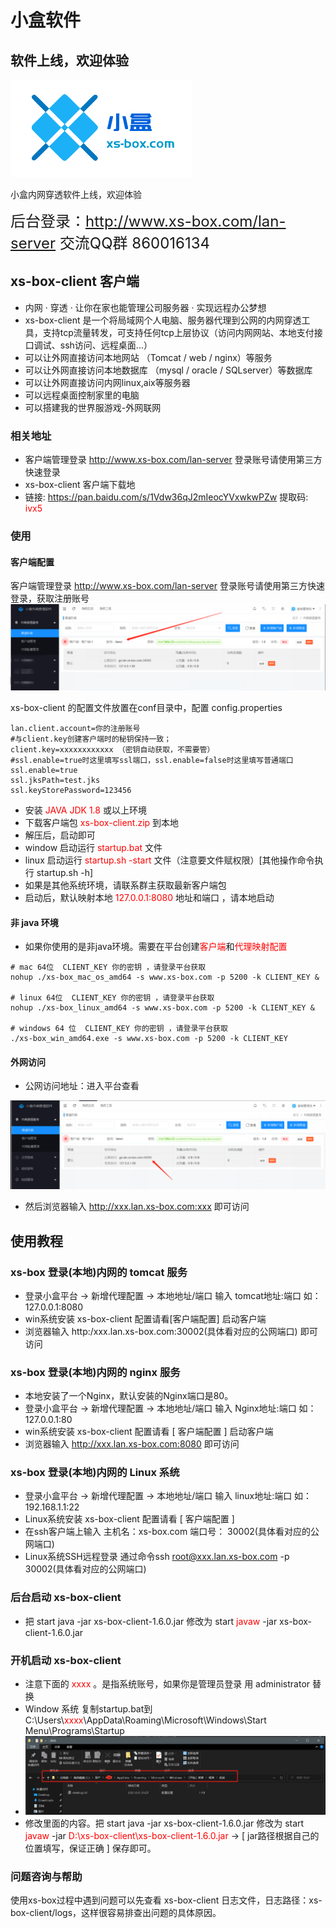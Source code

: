 # 小盒软件

## 软件上线，欢迎体验

<a data-fancybox title="logo" href="xs-box.png">![logo](xs-box.png)</a>

小盒内网穿透软件上线，欢迎体验

<font size="5">后台登录：<a target="_blank" href="http://www.xs-box.com/lan-server">http://www.xs-box.com/lan-server</a> 交流QQ群 860016134</font>

## xs-box-client 客户端

- 内网 · 穿透 · 让你在家也能管理公司服务器 · 实现远程办公梦想
- xs-box-client 是一个将局域网个人电脑、服务器代理到公网的内网穿透工具，支持tcp流量转发，可支持任何tcp上层协议（访问内网网站、本地支付接口调试、ssh访问、远程桌面...）
- 可以让外网直接访问本地网站 （Tomcat / web / nginx）等服务
- 可以让外网直接访问本地数据库 （mysql / oracle / SQLserver）等数据库
- 可以让外网直接访问内网linux,aix等服务器
- 可以远程桌面控制家里的电脑
- 可以搭建我的世界服游戏-外网联网

### 相关地址

- 客户端管理登录 <a target="_blank" href="http://www.xs-box.com/lan-server">http://www.xs-box.com/lan-server</a> 登录账号请使用第三方快速登录
- xs-box-client 客户端下载地
- 链接: <a target="_blank" href="https://pan.baidu.com/s/1Vdw36qJ2mIeocYVxwkwPZw">https://pan.baidu.com/s/1Vdw36qJ2mIeocYVxwkwPZw</a> 提取码: <font color="red">ivx5</font>

### 使用

#### 客户端配置
客户端管理登录 <a target="_blank" href="http://www.xs-box.com/lan-server">http://www.xs-box.com/lan-server</a>  登录账号请使用第三方快速登录，获取注册账号
<a data-fancybox title="账号" href="123.png">![账号](123.png)</a>


xs-box-client 的配置文件放置在conf目录中，配置 config.properties

```properties
lan.client.account=你的注册账号
#与client.key创建客户端时的秘钥保持一致；
client.key=xxxxxxxxxxxx （密钥自动获取，不需要管）
#ssl.enable=true时这里填写ssl端口，ssl.enable=false时这里填写普通端口
ssl.enable=true
ssl.jksPath=test.jks
ssl.keyStorePassword=123456
```

- 安装 <font color="red">JAVA JDK 1.8 </font> 或以上环境
- 下载客户端包 <font color="red">xs-box-client.zip</font> 到本地
- 解压后，启动即可
-   window 启动运行 <font color="red">startup.bat</font> 文件
-   linux  启动运行 <font color="red">startup.sh -start</font> 文件（注意要文件赋权限）[其他操作命令执行 startup.sh -h]
- 如果是其他系统环境，请联系群主获取最新客户端包
- 启动后，默认映射本地 <font color="red">127.0.0.1:8080</font> 地址和端口 ，请本地启动


#### 非 java 环境

- 如果你使用的是非java环境。需要在平台创建<font color="red">客户端</font>和<font color="red">代理映射配置</font>

```properties
# mac 64位  CLIENT_KEY 你的密钥 ，请登录平台获取
nohup ./xs-box_mac_os_amd64 -s www.xs-box.com -p 5200 -k CLIENT_KEY &

# linux 64位  CLIENT_KEY 你的密钥 ，请登录平台获取
nohup ./xs-box_linux_amd64 -s www.xs-box.com -p 5200 -k CLIENT_KEY &

# windows 64 位  CLIENT_KEY 你的密钥 ，请登录平台获取
./xs-box_win_amd64.exe -s www.xs-box.com -p 5200 -k CLIENT_KEY
```


#### 外网访问

- 公网访问地址：进入平台查看

<a data-fancybox title="端口获取" href="4567.png">![端口获取](4567.png)</a>

- 然后浏览器输入  http://xxx.lan.xs-box.com:xxx 即可访问

## 使用教程

### xs-box 登录(本地)内网的 tomcat 服务

- 登录小盒平台 -> 新增代理配置 -> 本地地址/端口 输入  tomcat地址:端口 如： 127.0.0.1:8080
- win系统安装 xs-box-client 配置请看[客户端配置] 启动客户端
- 浏览器输入 http:/xxx.lan.xs-box.com:30002(具体看对应的公网端口)  即可访问

### xs-box 登录(本地)内网的 nginx 服务

- 本地安装了一个Nginx，默认安装的Nginx端口是80。
- 登录小盒平台 -> 新增代理配置 -> 本地地址/端口 输入  Nginx地址:端口 如： 127.0.0.1:80
- win系统安装 xs-box-client 配置请看 [ 客户端配置 ] 启动客户端
- 浏览器输入 http://xxx.lan.xs-box.com:8080 即可访问

### xs-box 登录(本地)内网的 Linux 系统

- 登录小盒平台 -> 新增代理配置 -> 本地地址/端口 输入  linux地址:端口 如： 192.168.1.1:22
- Linux系统安装 xs-box-client 配置请看 [ 客户端配置 ]
- 在ssh客户端上输入  主机名：xs-box.com 端口号： 30002(具体看对应的公网端口)
- Linux系统SSH远程登录 通过命令ssh root@xxx.lan.xs-box.com -p 30002(具体看对应的公网端口)

### 后台启动 xs-box-client
- 把 start java -jar xs-box-client-1.6.0.jar 修改为 start <font color="red">javaw</font> -jar  xs-box-client-1.6.0.jar


### 开机启动 xs-box-client
- 注意下面的 <font color="red">xxxx</font> 。是指系统账号，如果你是管理员登录 用 administrator 替换
- Window 系统 复制startup.bat到 C:\Users\\<font color="red">xxxx</font>\AppData\Roaming\Microsoft\Windows\Start Menu\Programs\Startup
- <a data-fancybox title="开机启动" href="startwin.png">![开机启动](startwin.png)</a>
- 修改里面的内容。把 start java -jar xs-box-client-1.6.0.jar 修改为 start <font color="red">javaw</font> -jar <font color="red">D:\xs-box-client\xs-box-client-1.6.0.jar</font>     ->  [ jar路径根据自己的位置填写，保证正确 ]  保存即可。

### 问题咨询与帮助

使用xs-box过程中遇到问题可以先查看 xs-box-client 日志文件，日志路径：xs-box-client/logs，这样很容易排查出问题的具体原因。